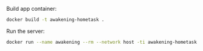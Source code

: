 Build app container:

```sh
docker build -t awakening-hometask .
```

Run the server:
```sh
docker run --name awakening --rm --network host -ti awakening-hometask
```
